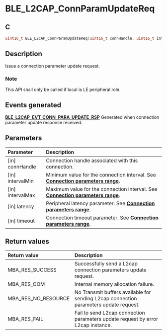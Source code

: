 # BLE_L2CAP_ConnParamUpdateReq

## C

```c
uint16_t BLE_L2CAP_ConnParamUpdateReq(uint16_t connHandle, uint16_t intervalMin, uint16_t intervalMax, uint16_t latency, uint16_t timeout);
```

## Description

Issue a connection parameter update request.

### Note

This API shall only be called if local is LE peripheral role.

## Events generated

**[BLE_L2CAP_EVT_CONN_PARA_UPDATE_RSP](GUID-08754DED-539F-4A79-819A-92C50CC7F476.md)** Generated when connection parameter update response received.

## Parameters

|Parameter|Description|
|:---|:---|
|\[in\] connHandle|Connection handle associated with this connection.|
|\[in\] intervalMin|Minimum value for the connection interval. See **[Connection parameters range](GUID-5ABC0266-6BD2-424C-B8AB-3024AE2E9771.md)**.|
|\[in\] intervalMax|Maximum value for the connection interval. See **[Connection parameters range](GUID-5ABC0266-6BD2-424C-B8AB-3024AE2E9771.md)**.|
|\[in\] latency|Peripheral latency parameter. See **[Connection parameters range](GUID-5ABC0266-6BD2-424C-B8AB-3024AE2E9771.md)**.|
|\[in\] timeout|Connection timeout parameter. See **[Connection parameters range](GUID-5ABC0266-6BD2-424C-B8AB-3024AE2E9771.md)**.|

## Return values

|Return value|Description|
|:---|:---|
MBA_RES_SUCCESS|Successfully send a L2cap connection parameters update request.|
MBA_RES_OOM|Internal memory allocation failure.|
MBA_RES_NO_RESOURCE|No Transmit buffers available for sending L2cap connection parameters update request.|
MBA_RES_FAIL|Fail to send L2cap connection parameters update request by error L2cap instance.|
